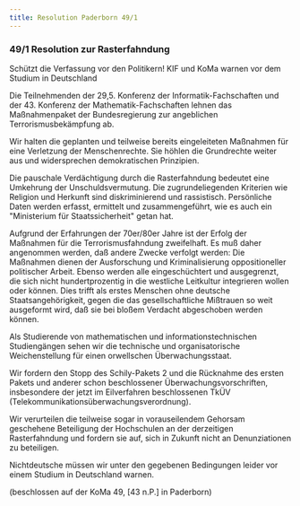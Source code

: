 ```yaml
---
title: Resolution Paderborn 49/1
---
```


### 49/1 Resolution zur Rasterfahndung

Schützt die Verfassung vor den Politikern!
KIF und KoMa warnen vor dem Studium in Deutschland

Die Teilnehmenden der 29,5. Konferenz der Informatik-Fachschaften und der 43. Konferenz der Mathematik-Fachschaften lehnen das Maßnahmenpaket der Bundesregierung zur angeblichen Terrorismusbekämpfung ab.

Wir halten die geplanten und teilweise bereits eingeleiteten Maßnahmen für eine Verletzung der Menschenrechte. Sie höhlen die Grundrechte weiter aus und widersprechen demokratischen Prinzipien.

Die pauschale Verdächtigung durch die Rasterfahndung bedeutet eine Umkehrung der Unschuldsvermutung. Die zugrundeliegenden Kriterien wie Religion und Herkunft sind diskriminierend und rassistisch. Persönliche Daten werden erfasst, ermittelt und zusammengeführt, wie es auch ein "Ministerium für Staatssicherheit" getan hat.

Aufgrund der Erfahrungen der 70er/80er Jahre ist der Erfolg der Maßnahmen für die Terrorismusfahndung zweifelhaft. Es muß daher angenommen werden, daß andere Zwecke verfolgt werden: Die Maßnahmen dienen der Ausforschung und Kriminalisierung oppositioneller politischer Arbeit. Ebenso werden alle eingeschüchtert und ausgegrenzt, die sich nicht hundertprozentig in die westliche Leitkultur integrieren wollen oder können. Dies trifft als erstes Menschen ohne deutsche Staatsangehörigkeit, gegen die das gesellschaftliche Mißtrauen so weit ausgeformt wird, daß sie bei bloßem Verdacht abgeschoben werden können.

Als Studierende von mathematischen und informationstechnischen Studiengängen sehen wir die technische und organisatorische Weichenstellung für einen orwellschen Überwachungsstaat.

Wir fordern den Stopp des Schily-Pakets 2 und die Rücknahme des ersten Pakets und anderer schon beschlossener Überwachungsvorschriften, insbesondere der jetzt im Eilverfahren beschlossenen TkÜV (Telekommunikationsüberwachungsverordnung).

Wir verurteilen die teilweise sogar in vorauseilendem Gehorsam geschehene Beteiligung der Hochschulen an der derzeitigen Rasterfahndung und fordern sie auf, sich in Zukunft nicht an Denunziationen zu beteiligen.

Nichtdeutsche müssen wir unter den gegebenen Bedingungen leider vor einem Studium in Deutschland warnen.

(beschlossen auf der KoMa 49, [43 n.P.] in Paderborn)
